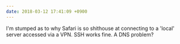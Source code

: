 ```yaml
---
date: 2018-03-12 17:41:09 +0900
---
```

I'm stumped as to why Safari is so shithouse at connecting to a 'local' server accessed via a VPN. SSH works fine. A DNS problem?
